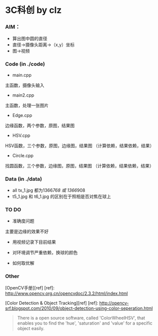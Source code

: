 3C科创 by clz
===============
### AIM：

* 算出图中圆的直径
* 直径->摄像头距离->（x,y）坐标
* 图->视频

### Code (in ./code)

* main.cpp

主函数，摄像头输入

* main2.cpp

主函数，处理一张图片

* Edge.cpp

边缘函数，两个参数，原图，结果图

* HSV.cpp

HSV函数，三个参数，原图，边缘图，结果图 （计算依赖，结果依赖，结果）

* Circle.cpp

找圆函数，三个参数，边缘图，原图，结果图 （计算依赖，结果依赖，结果）

### Data (in ./data)
* all tx_1.jpg 都为1366*768 或 1366*908
* t5_1.jpg 和 t6_1.jpg 的区别在于照相是否对焦在球上

### TO DO
* 准确度问题

主要是边缘的效果不好

* 用视频记录下目前结果

* 对环境调节严重依赖，换球的颜色

* 如何取优解

### Other
[OpenCV手册][ref]
[ref]: http://www.opencv.org.cn/opencvdoc/2.3.2/html/index.html

[Color Detection & Object Tracking][ref]
[ref]: http://opencv-srf.blogspot.com/2010/09/object-detection-using-color-seperation.html

> There is a open source software, called 'ColorWheelHSV', that enables you to find the 'hue', 'saturation' and 'value' for a specific object easily.
